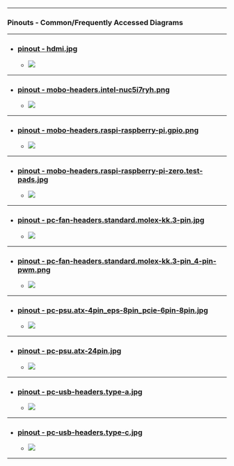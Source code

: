 <!-- ------------------------------------------------------------ ---

This file (on GitHub):   https://github.com/mcavallo-git/Coding/tree/main/pinouts/README.md

--- ------------------------------------------------------------- -->

***

### Pinouts - Common/Frequently Accessed Diagrams

<hr />

- ### [pinout - hdmi.jpg](https://www.veritlabs.com/itresources/diagrams/hdmi_pinout.gif)
  - <img src="pinout - hdmi.jpg" />

<hr />

- ### [pinout - mobo-headers.intel-nuc5i7ryh.png](https://www.intel.com/content/www/us/en/support/articles/000006933/intel-nuc.html)
  - <img src="https://github.com/mcavallo-git/Coding/raw/main/pinouts/pinout - mobo-headers.intel-nuc5i7ryh.png" />

 <hr />

- ### [pinout - mobo-headers.raspi-raspberry-pi.gpio.png](https://www.raspberrypi.com/documentation/computers/raspberry-pi.html)
  - <img src="https://github.com/mcavallo-git/Coding/raw/main/pinouts/pinout - mobo-headers.raspi-raspberry-pi.gpio.png" />

<hr />

- ### [pinout - mobo-headers.raspi-raspberry-pi-zero.test-pads.jpg](https://www.raspberrypi.com/documentation/computers/raspberry-pi.html)
  - <img src="https://github.com/mcavallo-git/Coding/raw/main/pinouts/pinout - mobo-headers.raspi-raspberry-pi-zero.test-pads.jpg" />

<hr />

- ### [pinout - pc-fan-headers.standard.molex-kk.3-pin.jpg](https://www.dell.com/community/image/serverpage/image-id/8636i1F8E1EC34080C415?v=1.0)
  - <img src="https://github.com/mcavallo-git/Coding/raw/main/pinouts/pinout - pc-fan-headers.standard.molex-kk.3-pin.jpg" />

<hr />

- ### [pinout - pc-fan-headers.standard.molex-kk.3-pin_4-pin-pwm.png](https://www.arctic.de/us/faq/detail/what-is-the-pin-assignment)
  - <img src="https://github.com/mcavallo-git/Coding/raw/main/pinouts/pinout - pc-fan-headers.standard.molex-kk.3-pin_4-pin-pwm.png" />

<hr />

- ### [pinout - pc-psu.atx-4pin_eps-8pin_pcie-6pin-8pin.jpg](https://electronics.stackexchange.com/q/465726)
  - <img src="https://github.com/mcavallo-git/Coding/raw/main/pinouts/pinout - pc-psu.atx-4pin_eps-8pin_pcie-6pin-8pin.jpg" />

<hr />

- ### [pinout - pc-psu.atx-24pin.jpg](https://www.lifewire.com/thmb/6YH6BMOfXnyhMgxQ-qU8yIOFqP4=/2200x1467/filters:fill(auto,1)/atx-24-pin-12v-power-supply-pinout-2624578-bd809482596447b7afa7c63232719560.png)
  - <img src="https://github.com/mcavallo-git/Coding/raw/main/pinouts/pinout - pc-psu.atx-12v-24pin.jpg" />

<hr />

- ### [pinout - pc-usb-headers.type-a.jpg](https://i.stack.imgur.com/3ybBV.jpg)
  - <img src="https://github.com/mcavallo-git/Coding/raw/main/pinouts/pinout - pc-usb-headers.type-a.jpg" />

<hr />

- ### [pinout - pc-usb-headers.type-c.jpg](https://en.wikipedia.org/wiki/USB#Connector_type_quick_reference)
  - <img src="https://github.com/mcavallo-git/Coding/raw/main/pinouts/pinout - pc-usb-headers.type-c.jpg" />

***